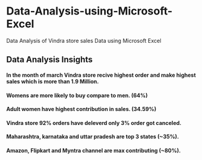 # Data-Analysis-using-Microsoft-Excel
Data Analysis of Vindra store sales Data using Microsoft Excel

## Data Analysis Insights 
#### In the month of march Vindra store recive highest order and make highest sales which is more than 1.9 Million. 
#### Womens are more likely to buy compare to men. (64%)
#### Adult women have highest contribution in sales. (34.59%)
#### Vindra store 92% orders have deleverd only 3% order got canceled.
#### Maharashtra, karnataka and uttar pradesh are top 3 states (~35%).
#### Amazon, Flipkart and Myntra channel are max contributing (~80%).
